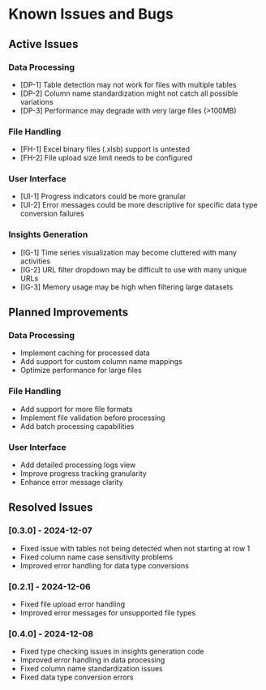 # Known Issues and Bugs

## Active Issues

### Data Processing
- [DP-1] Table detection may not work for files with multiple tables
- [DP-2] Column name standardization might not catch all possible variations
- [DP-3] Performance may degrade with very large files (>100MB)

### File Handling
- [FH-1] Excel binary files (.xlsb) support is untested
- [FH-2] File upload size limit needs to be configured

### User Interface
- [UI-1] Progress indicators could be more granular
- [UI-2] Error messages could be more descriptive for specific data type conversion failures

### Insights Generation
- [IG-1] Time series visualization may become cluttered with many activities
- [IG-2] URL filter dropdown may be difficult to use with many unique URLs
- [IG-3] Memory usage may be high when filtering large datasets

## Planned Improvements

### Data Processing
- Implement caching for processed data
- Add support for custom column name mappings
- Optimize performance for large files

### File Handling
- Add support for more file formats
- Implement file validation before processing
- Add batch processing capabilities

### User Interface
- Add detailed processing logs view
- Improve progress tracking granularity
- Enhance error message clarity

## Resolved Issues

### [0.3.0] - 2024-12-07
- Fixed issue with tables not being detected when not starting at row 1
- Fixed column name case sensitivity problems
- Improved error handling for data type conversions

### [0.2.1] - 2024-12-06
- Fixed file upload error handling
- Improved error messages for unsupported file types

### [0.4.0] - 2024-12-08
- Fixed type checking issues in insights generation code
- Improved error handling in data processing
- Fixed column name standardization issues
- Fixed data type conversion errors

